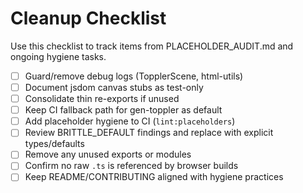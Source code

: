 # Cleanup Checklist

Use this checklist to track items from PLACEHOLDER_AUDIT.md and ongoing hygiene tasks.

- [ ] Guard/remove debug logs (TopplerScene, html-utils)
- [ ] Document jsdom canvas stubs as test-only
- [ ] Consolidate thin re-exports if unused
- [ ] Keep CI fallback path for gen-toppler as default
- [ ] Add placeholder hygiene to CI (`lint:placeholders`)
- [ ] Review BRITTLE_DEFAULT findings and replace with explicit types/defaults
- [ ] Remove any unused exports or modules
- [ ] Confirm no raw `.ts` is referenced by browser builds
- [ ] Keep README/CONTRIBUTING aligned with hygiene practices